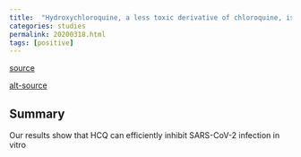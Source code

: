 ```yaml
---
title:  "Hydroxychloroquine, a less toxic derivative of chloroquine, is effective in inhibiting SARS-CoV-2 infection in vitro"
categories: studies
permalink: 20200318.html
tags: [positive]
---
```


[source](https://www.nature.com/articles/s41421-020-0156-0)


[alt-source](https://pubmed.ncbi.nlm.nih.gov/32194981/)

## Summary

Our results show that HCQ can efficiently inhibit SARS-CoV-2 infection in vitro

